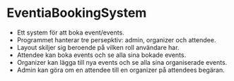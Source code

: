 # EventiaBookingSystem
- Ett system för att boka event/events. 
- Programmet hanterar tre persepktiv: admin, organizer och attendee.
- Layout skiljer sig beroende på vilken roll användare har. 
- Attendee kan boka events och se alla sina bokade events.
- Organizer kan lägga till nya events och se alla sina organiserade events.
- Admin kan göra om en attendee till en organizer på attendees begäran.
